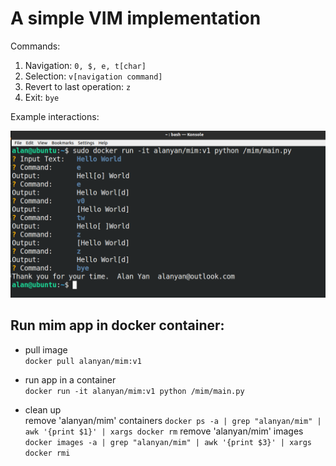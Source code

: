 

# A simple VIM implementation

Commands:
1. Navigation: `0, $, e, t[char]`
2. Selection: `v[navigation command]`
3. Revert to last operation:  `z`
4. Exit: `bye`

Example interactions:

![alt text](docs/screenshot.PNG "Title")

## Run mim app in docker container:

- pull image<br>
`docker pull alanyan/mim:v1`

- run app in a container<br>
`docker run -it alanyan/mim:v1 python /mim/main.py`

- clean up<br>
remove 'alanyan/mim' containers 
`docker ps -a | grep "alanyan/mim" | awk '{print $1}' | xargs docker rm`
remove 'alanyan/mim' images
`docker images -a | grep "alanyan/mim" | awk '{print $3}' | xargs docker rmi`
